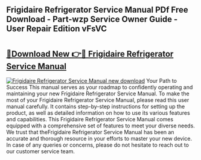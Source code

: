 ## Frigidaire Refrigerator Service Manual PDf Free Download - Part-wzp Service Owner Guide - User Repair Edition vFsVC

# <h2><a href="http://bc22732.oget.top/?id=Frigidaire+Refrigerator+Service+Manual">🔗Download New 👉🔴 Frigidaire Refrigerator Service Manual</a></h2>

[![Frigidaire Refrigerator Service Manual new download](https://i.imgur.com/5g1atiW.png)](http://bc22732.oget.top/?id=Frigidaire+Refrigerator+Service+Manual)
Your Path to Success This manual serves as your roadmap to confidently operating and maintaining your new Frigidaire Refrigerator Service Manual. To make the most of your Frigidaire Refrigerator Service Manual, please read this user manual carefully. It contains step-by-step instructions for setting up the product, as well as detailed information on how to use its various features and capabilities. This Frigidaire Refrigerator Service Manual comes equipped with a comprehensive set of features to meet your diverse needs. We trust that theFrigidaire Refrigerator Service Manual has been an accurate and thorough resource in your efforts to master your new device. In case of any queries or concerns, please do not hesitate to reach out to our customer service team.
